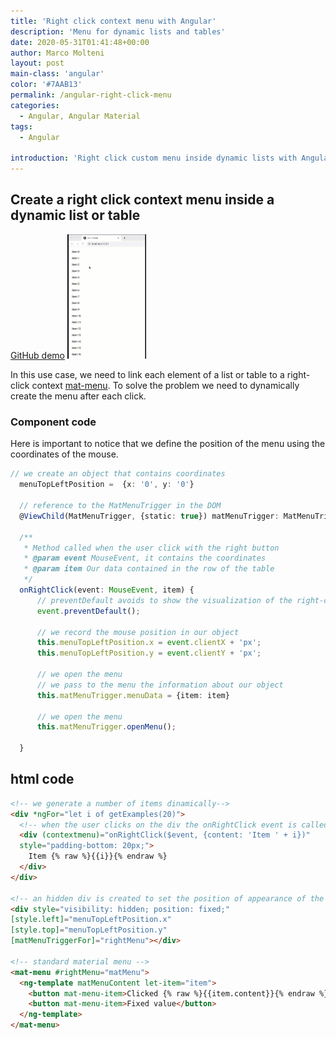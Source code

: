 ```yaml
---
title: 'Right click context menu with Angular'
description: 'Menu for dynamic lists and tables'
date: 2020-05-31T01:41:48+00:00
author: Marco Molteni
layout: post
main-class: 'angular'
color: '#7AAB13'
permalink: /angular-right-click-menu
categories:
  - Angular, Angular Material
tags:
  - Angular

introduction: 'Right click custom menu inside dynamic lists with Angular Material'
---
```


## Create a right click context menu inside a dynamic list or table

[GitHub demo](https://github.com/marco76/angular-right-click-menu)
<img src="/assets/img/uploads/2020/blog-right-click.gif" alt="" style="width: 25%; height:25%"/>

In this use case, we need to link each element of a list or table to a right-click context [mat-menu](https://material.angular.io/components/menu/overview).
To solve the problem we need to dynamically create the menu after each click.

### Component code

Here is important to notice that we define the position of the menu using the coordinates of the mouse.

```typescript
// we create an object that contains coordinates
  menuTopLeftPosition =  {x: '0', y: '0'}

  // reference to the MatMenuTrigger in the DOM
  @ViewChild(MatMenuTrigger, {static: true}) matMenuTrigger: MatMenuTrigger;

  /**
   * Method called when the user click with the right button
   * @param event MouseEvent, it contains the coordinates
   * @param item Our data contained in the row of the table
   */
  onRightClick(event: MouseEvent, item) {
      // preventDefault avoids to show the visualization of the right-click menu of the browser
      event.preventDefault();

      // we record the mouse position in our object
      this.menuTopLeftPosition.x = event.clientX + 'px';
      this.menuTopLeftPosition.y = event.clientY + 'px';

      // we open the menu
      // we pass to the menu the information about our object
      this.matMenuTrigger.menuData = {item: item}

      // we open the menu
      this.matMenuTrigger.openMenu();

  }
```

## html code


```html
<!-- we generate a number of items dinamically-->
<div *ngFor="let i of getExamples(20)">
  <!-- when the user clicks on the div the onRightClick event is called, we pass a simple object-->
  <div (contextmenu)="onRightClick($event, {content: 'Item ' + i})"
  style="padding-bottom: 20px;">
    Item {% raw %}{{i}}{% endraw %}
  </div>
</div>

<!-- an hidden div is created to set the position of appearance of the menu-->
<div style="visibility: hidden; position: fixed;"
[style.left]="menuTopLeftPosition.x"
[style.top]="menuTopLeftPosition.y"
[matMenuTriggerFor]="rightMenu"></div>

<!-- standard material menu -->
<mat-menu #rightMenu="matMenu">
  <ng-template matMenuContent let-item="item">
    <button mat-menu-item>Clicked {% raw %}{{item.content}}{% endraw %}</button>
    <button mat-menu-item>Fixed value</button>
  </ng-template>
</mat-menu>
```
